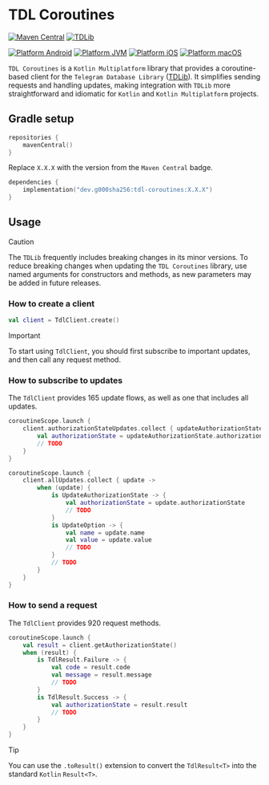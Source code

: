 # TDL Coroutines

[![Maven Central](https://img.shields.io/github/v/release/g000sha256/tdl-coroutines?label=Maven%20Central&labelColor=171C35&color=E38E33)](https://central.sonatype.com/artifact/dev.g000sha256/tdl-coroutines)
[![TDLib](https://img.shields.io/badge/TDLib-v1.8.56-blue?labelColor=19212A&color=53A5E3)](https://github.com/tdlib/td/tree/36b05e9e0310c9a32ae6cb807fe22c96600f6061)

[![Platform Android](https://img.shields.io/static/v1?label=Platform&labelColor=333333&message=Android&color=3DDC84)](https://klibs.io/project/g000sha256/tdl-coroutines)
[![Platform JVM](https://img.shields.io/static/v1?label=Platform&labelColor=333333&message=JVM&color=ED8B00)](https://klibs.io/project/g000sha256/tdl-coroutines)
[![Platform iOS](https://img.shields.io/static/v1?label=Platform&labelColor=333333&message=iOS&color=A2AAAD)](https://klibs.io/project/g000sha256/tdl-coroutines)
[![Platform macOS](https://img.shields.io/static/v1?label=Platform&labelColor=333333&message=macOS&color=A2AAAD)](https://klibs.io/project/g000sha256/tdl-coroutines)

`TDL Coroutines` is a `Kotlin Multiplatform` library that provides a coroutine-based client for the
`Telegram Database Library` ([TDLib](https://github.com/tdlib/td)). It simplifies sending requests and handling updates, making
integration with `TDLib` more straightforward and idiomatic for `Kotlin` and `Kotlin Multiplatform` projects.

## Gradle setup

```kotlin
repositories {
    mavenCentral()
}
```

Replace `X.X.X` with the version from the `Maven Central` badge.

```kotlin
dependencies {
    implementation("dev.g000sha256:tdl-coroutines:X.X.X")
}
```

## Usage

> [!CAUTION]
> The `TDLib` frequently includes breaking changes in its minor versions.
> To reduce breaking changes when updating the `TDL Coroutines` library,
> use named arguments for constructors and methods, as new parameters may be added in future releases.

### How to create a client

```kotlin
val client = TdlClient.create()
```

> [!IMPORTANT]
> To start using `TdlClient`, you should first subscribe to important updates, and then call any request method.

### How to subscribe to updates

The `TdlClient` provides 165 update flows, as well as one that includes all updates.

```kotlin
coroutineScope.launch {
    client.authorizationStateUpdates.collect { updateAuthorizationState ->
        val authorizationState = updateAuthorizationState.authorizationState
        // TODO
    }
}
```

```kotlin
coroutineScope.launch {
    client.allUpdates.collect { update ->
        when (update) {
            is UpdateAuthorizationState -> {
                val authorizationState = update.authorizationState
                // TODO
            }
            is UpdateOption -> {
                val name = update.name
                val value = update.value
                // TODO
            }
            // TODO
        }
    }
}
```

### How to send a request

The `TdlClient` provides 920 request methods.

```kotlin
coroutineScope.launch {
    val result = client.getAuthorizationState()
    when (result) {
        is TdlResult.Failure -> {
            val code = result.code
            val message = result.message
            // TODO
        }
        is TdlResult.Success -> {
            val authorizationState = result.result
            // TODO
        }
    }
}
```

> [!TIP]
> You can use the `.toResult()` extension to convert the `TdlResult<T>` into the standard `Kotlin` `Result<T>`.
